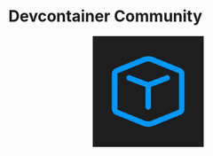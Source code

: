 # Devcontainer Community

<p align="center"><a href="https://devcontainer.community/"><img src="https://raw.githubusercontent.com/devcontainer-community/.github/refs/heads/main/devcontainer.png" ></a></p>

